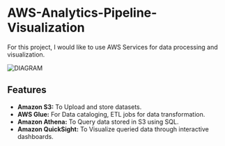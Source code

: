 # AWS-Analytics-Pipeline-Visualization


For this project, I would like to use AWS Services for data processing and visualization.


 ![DIAGRAM](https://github.com/Firdous2307/aws-analytics-pipeline-viz/assets/124298708/5a458ebf-73c4-4e2d-829e-a190b315b9f7)

## Features

- **Amazon S3:** To Upload and store datasets.
- **AWS Glue:** For Data cataloging, ETL jobs for data transformation.
- **Amazon Athena:** To Query data stored in S3 using SQL.
- **Amazon QuickSight:** To Visualize queried data through interactive dashboards.



